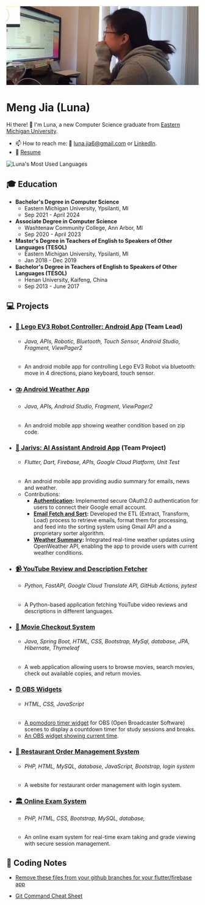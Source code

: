 <img src="https://github.com/Luna-Jia/Luna-Jia/blob/main/headerimg.png" alt="Mokkapps GitHub README header image">

# Meng Jia (Luna)

Hi there! 👋 I'm Luna, a new Computer Science graduate from [Eastern Michigan University](https://www.emich.edu/).
- 📫 How to reach me: 📧 [luna.jia6@gmail.com](mailto:luna.jia6@gmail.com) or [LinkedIn](https://www.linkedin.com/in/luna-jia).
- 📝 [Resume](https://drive.google.com/file/d/1sFs0SpixuDyc9iDBGic0xaumM2Q8z1MS/view?usp=sharing)

![Luna's Most Used Languages](https://github-readme-stats.vercel.app/api/top-langs/?username=Luna-Jia&layout=compact)



## 🎓 Education
- **Bachelor's Degree in Computer Science**
  - Eastern Michigan University, Ypsilanti, MI
  - Sep 2021 - April 2024
- **Associate Degree in Computer Science**
  - Washtenaw Community College, Ann Arbor, MI
  - Sep 2020 - April 2023
- **Master's Degree in Teachers of English to Speakers of Other Languages (TESOL)**
  - Eastern Michigan University, Ypsilanti, MI
  - Jan 2018 - Dec 2019
- **Bachelor's Degree in Teachers of English to Speakers of Other Languages (TESOL)**
  - Henan University, Kaifeng, China
  - Sep 2013 - June 2017

  

## 💻 Projects

- ### [🤖 Lego EV3 Robot Controller: Android App](https://github.com/rhulucas/ev301) (Team Lead)
  - ###### Java, APIs, Robotic, Bluetooth, Touch Sensor, Android Studio, Fragment, ViewPager2
  - An android mobile app for controlling Lego EV3 Robot via bluetooth: move in 4 directions, piano keyboard, touch sensor.
 
- ### [⛈️ Android Weather App](https://github.com/Luna-Jia/weatherApp2)
  - ###### Java, APIs, Android Studio, Fragment, ViewPager2
  - An android mobile app showing weather condition based on zip code.
 
- ### [💼 Jarivs: AI Assistant Android App](https://github.com/COSC481W-2024Winter/JARVIS/issues/54) (Team Project)
  - ###### Flutter, Dart, Firebase, APIs, Google Cloud Platform, Unit Test
  - An android mobile app providing audio summary for emails, news and weather.
  - Contributions:
    - **[Authentication](https://github.com/COSC481W-2024Winter/JARVIS/issues/13):** Implemented secure OAuth2.0 authentication for users to connect their Google email account.
    - **[Email Fetch and Sort](https://github.com/COSC481W-2024Winter/JARVIS/issues/30):** Developed the ETL (Extract, Transform, Load) process to retrieve emails, format them for processing, and feed into the sorting system using Gmail API and a proprietary sorter algorithm.
    - **[Weather Summary](https://github.com/COSC481W-2024Winter/JARVIS/issues/54):** Integrated real-time weather updates using OpenWeather API, enabling the app to provide users with current weather conditions.
   


- ### [📹 YouTube Review and Description Fetcher](https://github.com/COSC381-2023Fall/final-project-Luna-Jia)
  - ###### Python, FastAPI, Google Cloud Translate API, GitHub Actions, pytest
  - A Python-based application fetching YouTube video reviews and descriptions in different languages.


- ### [🎥 Movie Checkout System](https://github.com/Luna-Jia/Movie_Checkout_System)
   - ###### Java, Spring Boot, HTML, CSS, Bootstrap, MySql, database, JPA, Hibernate, Thymeleaf
   - A web application allowing users to browse movies, search movies, check out available copies, and return movies.

- ### [⏰ OBS Widgets](https://github.com/Luna-Jia/OBS-Widget)
   - ###### HTML, CSS, JavaScript
   - [A pomodoro timer widget](https://www.luna-jia.com/tomato-timer.html?duration=50&sessions=4&break=4) for OBS (Open Broadcaster Software) scenes to display a countdown timer for study sessions and breaks.
   - [An OBS widget showing current time](https://www.luna-jia.com/clock.html).
  

- ### [🍙 Restaurant Order Management System](https://github.com/Luna-Jia/sql-hw4/tree/main/q1)
  - ###### PHP, HTML, MySQL, database, JavaScript, Bootstrap, login system
  - A website for restaurant order management with login system.

- ### [🏛️ Online Exam System](https://github.com/Luna-Jia/sql-hw4/tree/main/q3)
  - ###### PHP, HTML, CSS, Bootstrap, MySQL, database, 
  - An online exam system for real-time exam taking and grade viewing with secure session management.

## 📝 Coding Notes
  - [Remove these files from your github branches for your flutter/firebase app](https://www.notion.so/Remove-these-files-from-your-github-branches-for-your-flutter-firebase-app-b0bedb2b879a4e429c80e95ce2591d29)

  - [Git Command Cheat Sheet](https://gainful-era-815.notion.site/Git-Command-Cheat-Sheet-efe804190925456c9b2066f7b66bd1b6)





